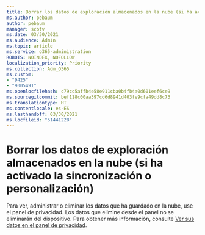 ```yaml
---
title: Borrar los datos de exploración almacenados en la nube (si ha activado la sincronización o personalización)
ms.author: pebaum
author: pebaum
manager: scotv
ms.date: 03/30/2021
ms.audience: Admin
ms.topic: article
ms.service: o365-administration
ROBOTS: NOINDEX, NOFOLLOW
localization_priority: Priority
ms.collection: Adm_O365
ms.custom:
- "9425"
- "9005491"
ms.openlocfilehash: c79cc5affb4e58e911cba0b4fb4a0d601eef6ce9
ms.sourcegitcommit: bef118c00aa397cd6d8941d403fe9cfa49dd8c73
ms.translationtype: HT
ms.contentlocale: es-ES
ms.lasthandoff: 03/30/2021
ms.locfileid: "51441228"
---
```

# <a name="clear-the-browsing-data-stored-in-the-cloud-if-youve-turned-on-sync-or-personalization"></a>Borrar los datos de exploración almacenados en la nube (si ha activado la sincronización o personalización)

Para ver, administrar o eliminar los datos que ha guardado en la nube, use el panel de privacidad. Los datos que elimine desde el panel no se eliminarán del dispositivo. Para obtener más información, consulte [Ver sus datos en el panel de privacidad](https://support.microsoft.com/windows/view-your-data-on-the-privacy-dashboard-03d3e27f-1981-5ff4-ba1c-d6b1031ae433).